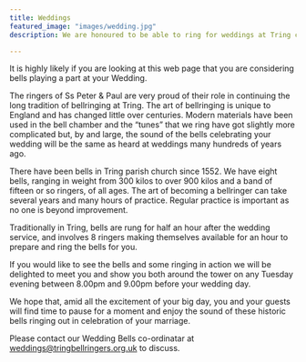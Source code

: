 ```yaml
---
title: Weddings
featured_image: "images/wedding.jpg"
description: We are honoured to be able to ring for weddings at Tring church.

---
```


It is highly likely if you are looking at this web page that you are considering  bells playing a part at your Wedding.

The ringers of Ss Peter & Paul are very proud of their role in continuing the long tradition of bellringing at Tring. The art of bellringing is unique to England and has changed little over centuries. Modern materials have been used in the bell chamber and the “tunes” that we ring have got slightly more complicated but, by and large, the sound of the bells celebrating your wedding will be the same as heard at weddings many hundreds of years ago.

There have been bells in Tring parish church since 1552. We have eight bells, ranging in weight from 300 kilos to over 900 kilos and a band of fifteen or so ringers, of all ages. The art of becoming a bellringer can take several years and many hours of practice. Regular practice is important as no one is beyond improvement.

Traditionally in Tring, bells are rung for half an hour after the wedding service, and involves 8 ringers making themselves available for an hour to prepare and ring the bells for you.

If you would like to see the bells and some ringing in action we will be delighted to meet you and show you both around the tower on any Tuesday evening between 8.00pm and 9.00pm before your wedding day.

We hope that, amid all the excitement of your big day, you and your guests will find time to pause for a moment and enjoy the sound of these historic bells ringing out in celebration of your marriage.

Please contact our Wedding Bells co-ordinatar at weddings@tringbellringers.org.uk to discuss.